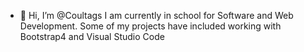 - 👋 Hi, I’m @Coultags
I am currently in school for Software and Web Development.
Some of my projects have included working with Bootstrap4 and Visual Studio Code
